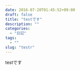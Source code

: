 ```yaml
---
date: 2016-07-20T01:45:52+09:00
draft: false
title: "testです"
description: ""
categories:
  - "日記"
tags:
  - ""
slug: "testr"
---
```


testです
